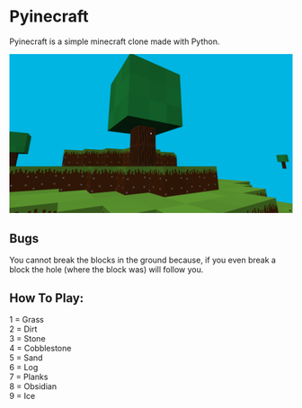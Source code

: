 # Pyinecraft

Pyinecraft is a simple minecraft clone made with Python.

<img src="iii.png" alt="iii"/>

## Bugs

You cannot break the blocks in the ground because, if you even break a block the hole (where the block was) will follow you.
   
## How To Play:

1 = Grass <br>
2 = Dirt <br>
3 = Stone <br>
4 = Cobblestone <br>
5 = Sand <br>
6 = Log <br>
7 = Planks <br>
8 = Obsidian <br>
9 = Ice <br>